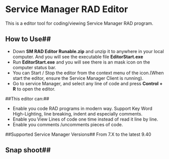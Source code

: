# Service Manager RAD Editor #

This is a editor tool for coding/viewing Service Manager RAD program.

## How to Use##
- Down **SM RAD Editor Runable.zip** and unzip it to anywhere in your local computer. And you will see the executable file **EditorStart.exe** 
- Run **EditorStart.exe** and you will see there is an mask icon on the computer status bar.
- You can Start / Stop the editor from the context menu of the icon.(When start the editor, ensure the Service Manager Client is running).
- Go to service Manager, and select any line of code and press **Control + R** to open the editor.


##This editor can:##
- Enable you code RAD programs in modern way. Support Key Word High-Lighting, line breaking, indent and especially comments.
- Enable you View Lines of code one time instead of read it line by line.
- Enable you comments /uncomments pieces of code.


##Supported Service Manager Versions##
From 7.X to the latest 9.40


## Snap shoot##